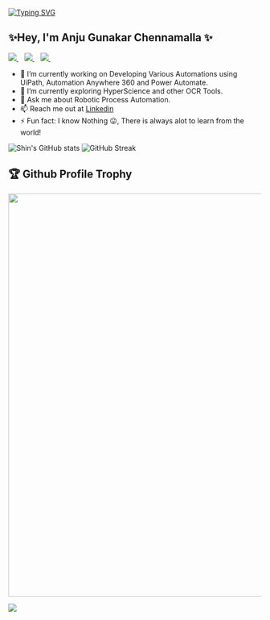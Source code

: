


[![Typing SVG](https://readme-typing-svg.herokuapp.com?multiline=true&width=500&lines=Robotic+Process+Automation+Developer.++++++++++)](https://git.io/typing-svg)

<h2 align="Left">✨Hey, I'm Anju Gunakar Chennamalla ✨</h2>


<p align='left'>
 
  <a href="https://www.linkedin.com/in/anjugunakar/">
    <img src="https://img.shields.io/badge/portfolio-%230077B5.svg?&style=for-the-badge&logo=appveyor&logoColor=white" />
  </a>&nbsp;&nbsp;
  <a href="https://instagram.com/anjugunakar/">
    <img src="https://img.shields.io/badge/instagram-%23E4405F.svg?&style=for-the-badge&logo=instagram&logoColor=white" />        
  </a>&nbsp;&nbsp;
  <a href="https://twitter.com/anjugunakar">
    <img src="https://img.shields.io/badge/twitter-%231DA1F2.svg?&style=for-the-badge&logo=twitter&logoColor=white" />        
  </a>&nbsp;&nbsp;
  
</p>


- 🔭  I’m currently working on Developing Various Automations using UiPath, Automation Anywhere 360 and Power Automate.
- 🌱  I’m currently exploring HyperScience and other OCR Tools.
- 💬 Ask me about Robotic Process Automation.
- 📫 Reach me out at [Linkedin](https://www.linkedin.com/in/anjugunakar/)
- ⚡ Fun fact: I know Nothing 😛, There is always alot to learn from the world!



![Shin's GitHub stats](https://github-readme-stats.vercel.app/api?username=anjugunakar&show_icons=true&theme=tokyonight)      ![GitHub Streak](https://github-readme-streak-stats.herokuapp.com?user=anjugunakar&theme=tokyonight&hide_border=false)

<h2>🏆 Github Profile Trophy</h2>
<img width=800 src="https://github-profile-trophy.vercel.app/?username=anjugunakar&column=9&theme=gruvbox&no-frame=true"/>

<!--![Top Langs](https://github-readme-stats.vercel.app/api/top-langs/?username=anjugunakar&layout=compact&theme=tokyonight)-->





<!--**Tools and Technologies**  -->

<!--code><img src="" alt="" width="40" height="40"/></code---->

![](https://komarev.com/ghpvc/?username=anjugunakar)
